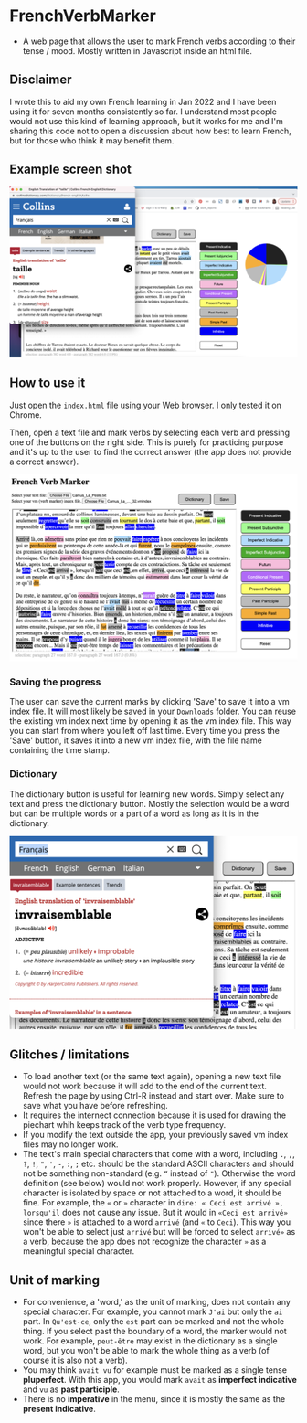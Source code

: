 # FrenchVerbMarker
* A web page that allows the user to mark French verbs according to their tense / mood. Mostly written in Javascript inside an html file.

## Disclaimer
I wrote this to aid my own French learning in Jan 2022 and I have been using it for seven months consistently so far. I understand most people would not use this kind of learning approach, but it works for me and I'm sharing this code not to open a discussion about how best to learn French, but for those who think it may benefit them. 

## Example screen shot

![](./FrenchVerbMarker_whole_screen_example.png)


## How to use it

Just open the `index.html` file using your Web browser. I only tested it on Chrome.

Then, open a text file and mark verbs by selecting each verb and pressing one of the buttons on the right side. This is purely for practicing purpose and it's up to the user to find the correct answer (the app does not provide a correct answer).

![](./FrenchVerbMarker_example.png)

### Saving the progress
The user can save the current marks by clicking 'Save' to save it into a vm index file. It will most likely be saved in your `Downloads` folder. You can reuse the existing vm index next time by opening it as the vm index file. This way you can start from where you left off last time. Every time you press the 'Save' button, it saves it into a new vm index file, with the file name containing the time stamp.

### Dictionary
The dictionary button is useful for learning new words. Simply select any text and press the dictionary button. Mostly the selection would be a word but can be multiple words or a part of a word as long as it is in the dictionary.

![](FrenchVerbMarker_dictionary_example.png)


## Glitches / limitations
* To load another text (or the same text again), opening a new text file would not work because it will add to the end of the current text. Refresh the page by using Ctrl-R instead and start over. Make sure to save what you have before refreshing.
* It requires the internect connection because it is used for drawing the piechart whih keeps track of the verb type frequency.
* If you modify the text outside the app, your previously saved vm index files may no longer work.
* The text's main special characters that come with a word, including `.`, `,`, `?`, `!`, `"`, `'`, `-`, `:`, `;` etc. should be the standard ASCII characters and should not be something non-standard (e.g. `“` instead of `"`). Otherwise the word definition (see below) would not work properly. However, if any special character is isolated by space or not attached to a word, it should be fine. For example, the `«` or `»` character in `dire: « Ceci est arrivé », lorsqu'il` does not cause any issue. But it would in `«Ceci est arrivé»` since there `»` is attached to a word `arrivé` (and `«` to `Ceci`). This way you won't be able to select just `arrivé` but will be forced to select `arrivé»` as a verb, because the app does not recognize the character `»` as a meaningful special character.

## Unit of marking
* For convenience, a 'word,' as the unit of marking, does not contain any special character. For example, you cannot mark `J'ai` but only the `ai` part. In `Qu'est-ce`, only the `est` part can be marked and not the whole thing. If you select past the boundary of a word, the marker would not work. For example, `peut-être` may exist in the dictionary as a single word, but you won't be able to mark the whole thing as a verb (of course it is also not a verb).
* You may think `avait vu` for example must be marked as a single tense **pluperfect**. With this app, you would mark `avait` as **imperfect indicative** and `vu` as **past participle**.
* There is no **imperative** in the menu, since it is mostly the same as the **present indicative**.


